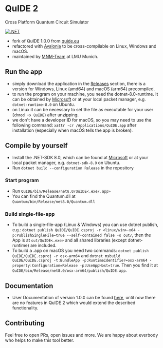 # QuIDE 2

Cross Platform Quantum Circuit Simulator

[![.NET](https://github.com/mnm-team/quide/actions/workflows/dotnet.yml/badge.svg)](https://github.com/mnm-team/quide/actions/workflows/dotnet.yml)

- fork of QuIDE 1.0.0 from [quide.eu](http://quide.eu/)
- refactored with [Avalonia](https://www.avaloniaui.net/) to be cross-compilable on Linux, Windows and macOS.
- maintained by [MNM-Team](https://www.mnm-team.org) at LMU Munich.

## Run the app

- simply download the application in the [Releases](https://github.com/mnm-team/quide/releases) section, there is a version for Windows, Linux (amd64) and macOS (arm64) precompiled.
- to run the program on your machine, you need the dotnet-8.0-runtime. It can be obtained by [Microsoft](https://dotnet.microsoft.com/en-us/download/dotnet/8.0) or at your local packet manager, e.g. `dotnet-runtime-8.0` on Ubuntu.
- on Linux it can be necessary to set the file as executable for your user (`chmod +x QuIDE`) after unzipping.
- we don't have a developer ID for macOS, so you may need to use the following command: `xattr -cr /Applications/QuIDE.app` after installation (especially when macOS tells the app is broken).

## Compile by yourself

- Install the .NET-SDK 8.0, which can be found at [Microsoft](https://dotnet.microsoft.com/en-us/download/dotnet/8.0) or at your local packet manager, e.g. `dotnet-sdk-8.0` on Ubuntu.
- Run `dotnet build --configuration Release` in the repository

### Start program

- Run `QuIDE/bin/Release/net8.0/QuIDE<.exe/.app>`
- You can find the Quantum.dll at `Quantum/bin/Release/net8.0/Quantum.dll`

### Build single-file-app

- To build a single-file-app (Linux & Windows) you can use dotnet publish, e.g.: `dotnet publish QuIDE/QuIDE.csproj -r <linux/win>-x64 -p:PublishSingleFile=true --self-contained false -o out/`, then the App is at `out/QuIDE<.exe>` and all shared libraries (except dotnet-runtime) are included.
- To build a .app on macOS you need two commands: `dotnet publish QuIDE/QuIDE.csproj -r osx-arm64` and `dotnet msbuild QuIDE/QuIDE.csproj -t:BundleApp -p:RuntimeIdentifier=osx-arm64 -property:Configuration=Release -p:UseAppHost=true`. Then you find it at `QuIDE/bin/Release/net8.0/osx-arm64/publish/QuIDE.app`.

## Documentation

- User Documentation of version 1.0.0 can be found [here](https://bitbucket.org/quide/quide/downloads/UserManual_EN.pdf), until now there are no features in QuIDE 2 which would extend the described functionality.

## Contributing

Feel free to open PRs, open issues and more. We are happy about everbody who helps to make this tool better.
